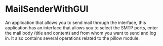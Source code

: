 # MailSenderWithGUI
An application that allows you to send mail through the interface, this application has an interface that allows you to select the SMTP ports, enter the mail body (title and content) and from whom you want to send and log in.
It also contains several operations related to the pillow module.
